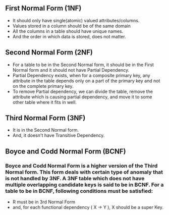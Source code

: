 ## First Normal Form (1NF)
- It should only have single(atomic) valued attributes/columns.
- Values stored in a column should be of the same domain
- All the columns in a table should have unique names.
- And the order in which data is stored, does not matter.

## Second Normal Form (2NF)
- For a table to be in the Second Normal form, it should be in the First Normal form and it should not have Partial Dependency.
- Partial Dependency exists, when for a composite primary key, any attribute in the table depends only on a part of the primary key and not on the complete primary key.
- To remove Partial dependency, we can divide the table, remove the attribute which is causing partial dependency, and move it to some other table where it fits in well.

## Third Normal Form (3NF)
- It is in the Second Normal form.
- And, it doesn't have Transitive Dependency.


## Boyce and Codd Normal Form (BCNF)
### Boyce and Codd Normal Form is a higher version of the Third Normal form. This form deals with certain type of anomaly that is not handled by 3NF. A 3NF table which does not have multiple overlapping candidate keys is said to be in BCNF. For a table to be in BCNF, following conditions must be satisfied:

- R must be in 3rd Normal Form
- and, for each functional dependency ( X → Y ), X should be a super Key.